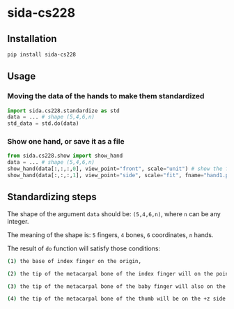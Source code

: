 # sida-cs228

## Installation

```bash
pip install sida-cs228
```

## Usage

### Moving the data of the hands to make them standardized

```python
import sida.cs228.standardize as std
data = ... # shape (5,4,6,n)
std_data = std.do(data)
```

### Show one hand, or save it as a file

```python
from sida.cs228.show import show_hand
data = ... # shape (5,4,6,n)
show_hand(data[:,:,:,0], view_point="front", scale="unit") # show the first hand
show_hand(data[:,:,:,1], view_point="side", scale="fit", fname="hand1.png") # save the side view of the second hand to a png file
```

## Standardizing steps

The shape of the argument `data` should be: `(5,4,6,n)`, where `n` can be any integer.

The meaning of the shape is: `5` fingers, `4` bones, `6` coordinates, `n` hands.

The result of `do` function will satisfy those conditions:

```bash
(1) the base of index finger on the origin,

(2) the tip of the metacarpal bone of the index finger will on the point (0,1,0),

(3) the tip of the metacarpal bone of the baby finger will also on the x-y plane,

(4) the tip of the metacarpal bone of the thumb will be on the +z side.
```
